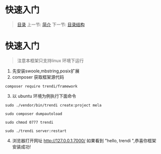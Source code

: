 #  快速入门

   > [目录](<index.md>)
   > 上一节: [简介](<1.1.md>)
   > 下一节: [目录结构](<1.3.md>)


   快速入门
 ========

> 注意本框架只支持linux 环境下运行

1. 先安装swoole,mbstring,posix扩展
2. composer 获取框架源代码

```
composer require trendi/framework

```

3. 以 ubuntu 环境为例执行下面命令

```
sudo ./vendor/bin/trendi create:project mela

sudo composer dumpautoload

sudo chmod 0777 trendi

sudo ./trendi server:restart

```

4. 浏览器打开网址 http://127.0.0.1:7000/ 如果看到 "hello, trendi ",恭喜你框架安装成功!
